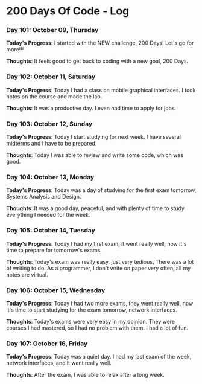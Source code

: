 # 200 Days Of Code - Log

### Day 101: October 09, Thursday

**Today's Progress**: I started with the NEW challenge, 200 Days! Let's go for more!!!

**Thoughts**: It feels good to get back to coding with a new goal, 200 Days. 

### Day 102: October 11, Saturday

**Today's Progress**: Today I had a class on mobile graphical interfaces. I took notes on the course and made the lab.

**Thoughts**: It was a productive day. I even had time to apply for jobs. 

### Day 103: October 12, Sunday

**Today's Progress**: Today I start studying for next week. I have several midterms and I have to be prepared.

**Thoughts**: Today I was able to review and write some code, which was good.

### Day 104: October 13, Monday

**Today's Progress**: Today was a day of studying for the first exam tomorrow, Systems Analysis and Design. 

**Thoughts**: It was a good day, peaceful, and with plenty of time to study everything I needed for the week.

### Day 105: October 14, Tuesday

**Today's Progress**: Today I had my first exam, it went really well, now it's time to prepare for tomorrow's exams.

**Thoughts**: Today's exam was really easy, just very tedious. There was a lot of writing to do. As a programmer, I don't write on paper very often, all my notes are virtual.

### Day 106: October 15, Wednesday

**Today's Progress**: Today I had two more exams, they went really well, now it's time to start studying for the exam tomorrow, network interfaces.

**Thoughts**: Today's exams were very easy in my opinion. They were courses I had mastered, so I had no problem with them. I had a lot of fun.

### Day 107: October 16, Friday

**Today's Progress**: Today was a quiet day. I had my last exam of the week, network interfaces, and it went really well.

**Thoughts**: After the exam, I was able to relax after a long week.